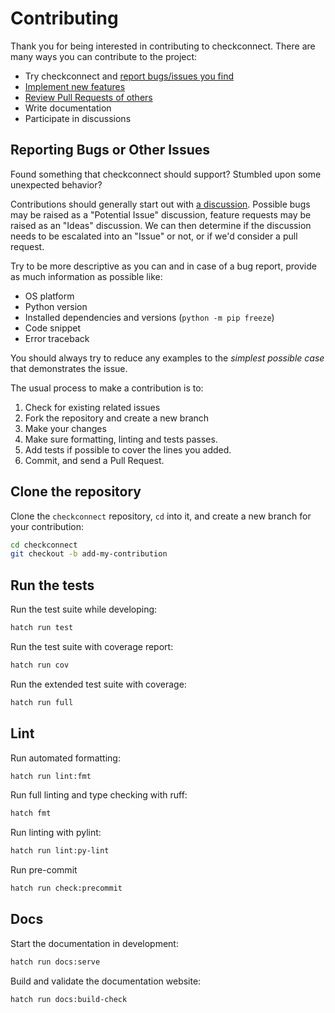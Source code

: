 # Contributing

Thank you for being interested in contributing to checkconnect. There are many
ways you can contribute to the project:

- Try checkconnect and
  [report bugs/issues you find](https://github.com/jmuelbert/checkconnect/issues/new)
- [Implement new features](https://github.com/jmuelbert/checkconnect/issues?q=is%3Aissue+is%3Aopen+label%3A%22good+first+issue%22)
- [Review Pull Requests of others](https://github.com/jmuelbert/checkconnect/pulls)
- Write documentation
- Participate in discussions

## Reporting Bugs or Other Issues

Found something that checkconnect should support? Stumbled upon some unexpected
behavior?

Contributions should generally start out with
[a discussion](https://github.com/jmuelbert/checkconnect/discussions). Possible
bugs may be raised as a "Potential Issue" discussion, feature requests may be
raised as an "Ideas" discussion. We can then determine if the discussion needs
to be escalated into an "Issue" or not, or if we'd consider a pull request.

Try to be more descriptive as you can and in case of a bug report, provide as
much information as possible like:

- OS platform
- Python version
- Installed dependencies and versions (`python -m pip freeze`)
- Code snippet
- Error traceback

You should always try to reduce any examples to the _simplest possible case_
that demonstrates the issue.

The usual process to make a contribution is to:

1. Check for existing related issues
1. Fork the repository and create a new branch
1. Make your changes
1. Make sure formatting, linting and tests passes.
1. Add tests if possible to cover the lines you added.
1. Commit, and send a Pull Request.

## Clone the repository

Clone the `checkconnect` repository, `cd` into it, and create a new branch for
your contribution:

```bash
cd checkconnect
git checkout -b add-my-contribution
```

## Run the tests

Run the test suite while developing:

```bash
hatch run test
```

Run the test suite with coverage report:

```bash
hatch run cov
```

Run the extended test suite with coverage:

```bash
hatch run full
```

## Lint

Run automated formatting:

```bash
hatch run lint:fmt
```

Run full linting and type checking with ruff:

```bash
hatch fmt
```

Run linting with pylint:

```bash
hatch run lint:py-lint
```

Run pre-commit

```bash
hatch run check:precommit
```

## Docs

Start the documentation in development:

```bash
hatch run docs:serve
```

Build and validate the documentation website:

```bash
hatch run docs:build-check
```
